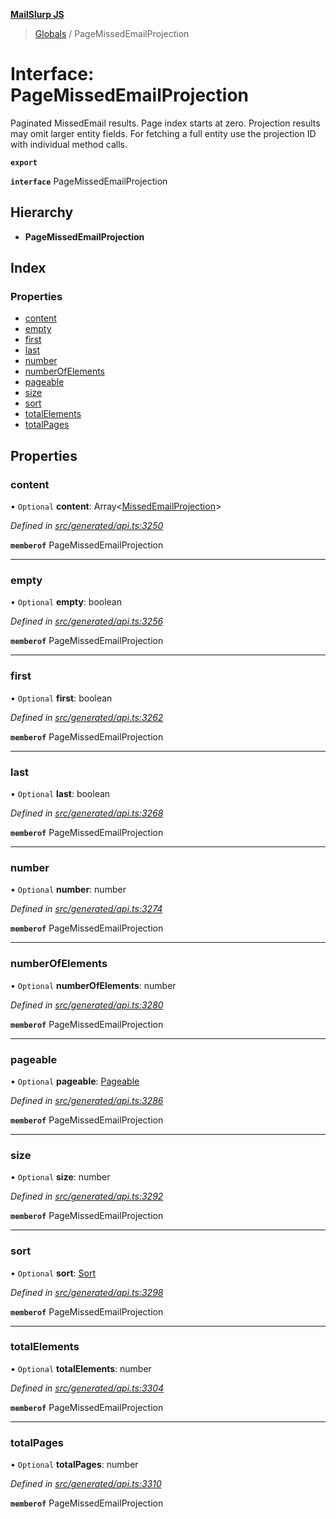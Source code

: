 **[MailSlurp JS](../README.md)**

> [Globals](../README.md) / PageMissedEmailProjection

# Interface: PageMissedEmailProjection

Paginated MissedEmail results. Page index starts at zero. Projection results may omit larger entity fields. For fetching a full entity use the projection ID with individual method calls.

**`export`** 

**`interface`** PageMissedEmailProjection

## Hierarchy

* **PageMissedEmailProjection**

## Index

### Properties

* [content](pagemissedemailprojection.md#content)
* [empty](pagemissedemailprojection.md#empty)
* [first](pagemissedemailprojection.md#first)
* [last](pagemissedemailprojection.md#last)
* [number](pagemissedemailprojection.md#number)
* [numberOfElements](pagemissedemailprojection.md#numberofelements)
* [pageable](pagemissedemailprojection.md#pageable)
* [size](pagemissedemailprojection.md#size)
* [sort](pagemissedemailprojection.md#sort)
* [totalElements](pagemissedemailprojection.md#totalelements)
* [totalPages](pagemissedemailprojection.md#totalpages)

## Properties

### content

• `Optional` **content**: Array\<[MissedEmailProjection](missedemailprojection.md)>

*Defined in [src/generated/api.ts:3250](https://github.com/mailslurp/mailslurp-client/blob/6b679b8/src/generated/api.ts#L3250)*

**`memberof`** PageMissedEmailProjection

___

### empty

• `Optional` **empty**: boolean

*Defined in [src/generated/api.ts:3256](https://github.com/mailslurp/mailslurp-client/blob/6b679b8/src/generated/api.ts#L3256)*

**`memberof`** PageMissedEmailProjection

___

### first

• `Optional` **first**: boolean

*Defined in [src/generated/api.ts:3262](https://github.com/mailslurp/mailslurp-client/blob/6b679b8/src/generated/api.ts#L3262)*

**`memberof`** PageMissedEmailProjection

___

### last

• `Optional` **last**: boolean

*Defined in [src/generated/api.ts:3268](https://github.com/mailslurp/mailslurp-client/blob/6b679b8/src/generated/api.ts#L3268)*

**`memberof`** PageMissedEmailProjection

___

### number

• `Optional` **number**: number

*Defined in [src/generated/api.ts:3274](https://github.com/mailslurp/mailslurp-client/blob/6b679b8/src/generated/api.ts#L3274)*

**`memberof`** PageMissedEmailProjection

___

### numberOfElements

• `Optional` **numberOfElements**: number

*Defined in [src/generated/api.ts:3280](https://github.com/mailslurp/mailslurp-client/blob/6b679b8/src/generated/api.ts#L3280)*

**`memberof`** PageMissedEmailProjection

___

### pageable

• `Optional` **pageable**: [Pageable](pageable.md)

*Defined in [src/generated/api.ts:3286](https://github.com/mailslurp/mailslurp-client/blob/6b679b8/src/generated/api.ts#L3286)*

**`memberof`** PageMissedEmailProjection

___

### size

• `Optional` **size**: number

*Defined in [src/generated/api.ts:3292](https://github.com/mailslurp/mailslurp-client/blob/6b679b8/src/generated/api.ts#L3292)*

**`memberof`** PageMissedEmailProjection

___

### sort

• `Optional` **sort**: [Sort](sort.md)

*Defined in [src/generated/api.ts:3298](https://github.com/mailslurp/mailslurp-client/blob/6b679b8/src/generated/api.ts#L3298)*

**`memberof`** PageMissedEmailProjection

___

### totalElements

• `Optional` **totalElements**: number

*Defined in [src/generated/api.ts:3304](https://github.com/mailslurp/mailslurp-client/blob/6b679b8/src/generated/api.ts#L3304)*

**`memberof`** PageMissedEmailProjection

___

### totalPages

• `Optional` **totalPages**: number

*Defined in [src/generated/api.ts:3310](https://github.com/mailslurp/mailslurp-client/blob/6b679b8/src/generated/api.ts#L3310)*

**`memberof`** PageMissedEmailProjection
